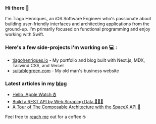 ### Hi there 👋

<!--
**henriquestiagoo/henriquestiagoo** is a ✨ _special_ ✨ repository because its `README.md` (this file) appears on your GitHub profile.

Here are some ideas to get you started:

- 🔭 I’m currently working on ...
- 🌱 I’m currently learning ...
- 👯 I’m looking to collaborate on ...
- 🤔 I’m looking for help with ...
- 💬 Ask me about ...
- 📫 How to reach me: ...
- 😄 Pronouns: ...
- ⚡ Fun fact: ...
-->

I'm Tiago Henriques, an iOS Software Engineer who's passionate about building user-friendly interfaces and architecting applications from the ground-up. I'm primarily focused on functional programming and enjoy working with Swift.

### Here's a few side-projects i'm working on 💻 :

* [tiagohenriques.io](https://tiagohenriques.vercel.app) - My portfolio and blog built with Next.js, MDX, Tailwind CSS, and Vercel
* [suitablegreen.com](https://suitablegreen.com) - My old man's business website

### Latest articles in my [blog](https://tiagohenriques.vercel.app/)
* [Hello, Apple Watch ⌚](https://tiagohenriques.vercel.app/blog/watchos-healthkit-app)
* [Build a REST API by Web Scraping Data 👷🏻‍♂️](https://tiagohenriques.vercel.app/blog/build-api-by-web-scraping)
* [A Tour of The Composable Architecture with the SpaceX API 🚀](https://tiagohenriques.vercel.app/blog/spacex-composable-architecture)

Feel free to [reach me](mailto:th.tk@hotmail.com) out for a coffee ☕
